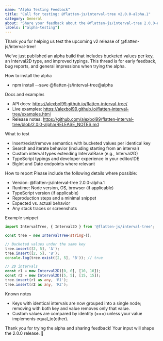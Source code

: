 ```yaml
---
name: "Alpha Testing Feedback"
title: "Call for testing: @flatten-js/interval-tree v2.0.0-alpha.1"
category: General
about: "Share your feedback about the @flatten-js/interval-tree 2.0.0-alpha release"
labels: ["alpha-testing"]
---
```


Thank you for helping us test the upcoming v2 release of @flatten-js/interval-tree!

We’ve just published an alpha build that includes bucketed values per key, an Interval2D type, and improved typings. This thread is for early feedback, bug reports, and general impressions when trying the alpha.

How to install the alpha
- npm install --save @flatten-js/interval-tree@alpha

Docs and examples
- API docs: https://alexbol99.github.io/flatten-interval-tree/
- Live examples: https://alexbol99.github.io/flatten-interval-tree/examples.html
- Release notes: https://github.com/alexbol99/flatten-interval-tree/blob/2.0.0-alpha/RELEASE_NOTES.md

What to test
- Insert/exist/remove semantics with bucketed values per identical key
- Search and iterate behavior (including starting from an interval)
- Custom interval types extending IntervalBase (e.g., Interval2D)
- TypeScript typings and developer experience in your editor/IDE
- BigInt and Date endpoints where relevant

How to report
Please include the following details where possible:
- Version: @flatten-js/interval-tree 2.0.0-alpha.1
- Runtime: Node version, OS, browser (if applicable)
- TypeScript version (if applicable)
- Reproduction steps and a minimal snippet
- Expected vs. actual behavior
- Any stack traces or screenshots

Example snippet
```ts
import IntervalTree, { Interval2D } from '@flatten-js/interval-tree';

const tree = new IntervalTree<string>();

// Bucketed values under the same key
tree.insert([2, 5], 'A');
tree.insert([2, 5], 'B');
console.log(tree.exist([2, 5], 'B')); // true

// 2D intervals
const r1 = new Interval2D([0, 0], [10, 10]);
const r2 = new Interval2D([5, 5], [15, 15]);
tree.insert(r1 as any, 'R1');
tree.insert(r2 as any, 'R2');
```

Known notes
- Keys with identical intervals are now grouped into a single node; removing with both key and value removes only that value.
- Custom values are compared by identity (===) unless your value implements equal_to(other).

Thank you for trying the alpha and sharing feedback! Your input will shape the 2.0.0 release. 🙏

